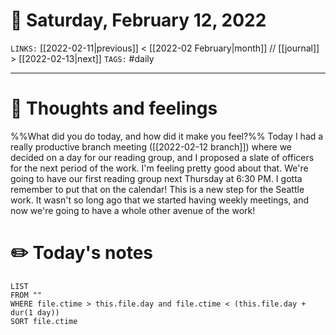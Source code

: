 # 📅 Saturday, February 12, 2022
`LINKS:` [[2022-02-11|previous]] < [[2022-02 February|month]] // [[journal]] > [[2022-02-13|next]] 
`TAGS:` #daily

---
# 💭 Thoughts and feelings
%%What did you do today, and how did it make you feel?%%
Today I had a really productive branch meeting ([[2022-02-12 branch]]) where we decided on a day for our reading group, and I proposed a slate of officers for the next period of the work. I'm feeling pretty good about that. We're going to have our first reading group next Thursday at 6:30 PM. I gotta remember to put that on the calendar! This is a new step for the Seattle work. It wasn't so long ago that we started having weekly meetings, and now we're going to have a whole other avenue of the work!

# ✏️ Today's notes
```dataview
LIST 
FROM ""
WHERE file.ctime > this.file.day and file.ctime < (this.file.day + dur(1 day))
SORT file.ctime
```
